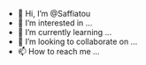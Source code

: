 - 👋 Hi, I’m @Saffiatou
- 👀 I’m interested in ...
- 🌱 I’m currently learning ...
- 💞️ I’m looking to collaborate on ...
- 📫 How to reach me ...

<!---
Saffiatou/Saffiatou is a ✨ special ✨ repository because its `README.md` (this file) appears on your GitHub profile.
You can click the Preview link to take a look at your changes.
--->
